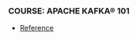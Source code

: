 ### COURSE: APACHE KAFKA® 101

- [Reference](https://developer.confluent.io/learn-kafka/apache-kafka/events/?_ga=2.90235475.850282464.1681944803-1299099104.1681944803&_gac=1.123057273.1681993505.Cj0KCQjwxYOiBhC9ARIsANiEIfYpADoV3EZJ0jMrp9lVx7LgVqqQRoU-w1UiXdBeM0Neu_SLMC7Av4AaAgowEALw_wcB)

